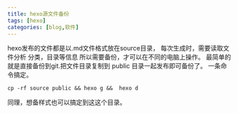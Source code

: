 ```yaml
---
title: hexo源文件备份
tags: [hexo]
categories: [blog,软件]
---
```

hexo发布的文件都是以.md文件格式放在source目录，
每次生成时，需要读取文件分析 分类，目录等信息
所以需要备份，才可以在不同的电脑上操作。
最简单的就是直接备份到git.把文件目录复制到 public 目录一起发布即可备份了。
 一条命令搞定。
 
 	cp -rf source public && hexo g &&  hexo d

 同理，想备样式也可以搞定到这这个目录。	
	